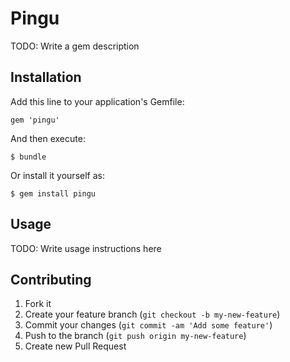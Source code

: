# Pingu

TODO: Write a gem description

## Installation

Add this line to your application's Gemfile:

    gem 'pingu'

And then execute:

    $ bundle

Or install it yourself as:

    $ gem install pingu

## Usage

TODO: Write usage instructions here

## Contributing

1. Fork it
2. Create your feature branch (`git checkout -b my-new-feature`)
3. Commit your changes (`git commit -am 'Add some feature'`)
4. Push to the branch (`git push origin my-new-feature`)
5. Create new Pull Request

